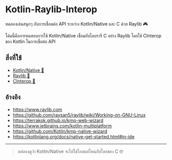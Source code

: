 # Kotlin-Raylib-Interop

ทดลองเล่นสนุกๆ กับการเชื่อมต่อ API ระหว่าง Kotlin/Native และ C ด้วย Raylib 🎮

โค้ดนี้คือการทดสอบการใช้ Kotlin/Native เชื่อมกับไลบรารี C อย่าง Raylib โดยใช้ CInterop ของ Kotlin ในการเชื่อต่อ API

## สิ่งที่ใช้
- [Kotlin/Native 🧬](https://kotlinlang.org/docs/native-overview.html)
- [Raylib 🎨](https://www.raylib.com)
- [CInterop 🔌](https://kotlinlang.org/docs/native-c-interop.html)

## อ้างอิง
- https://www.raylib.com
- https://github.com/raysan5/raylib/wiki/Working-on-GNU-Linux
- https://terrakok.github.io/kmp-web-wizard
- https://www.jetbrains.com/kotlin-multiplatform
- https://github.com/Kotlin/kmp-native-wizard
- https://kotlinlang.org/docs/native-get-started.html#in-ide

---

> แค่ลองดูว่า Kotlin/Native จะไปได้ไกลแค่ไหนกับโลกของ C 🤓
